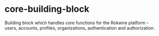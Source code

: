 # core-building-block
Building block which handles core functions for the Rokwire platform - users, accounts, profiles, organizations, authentication and authorization.
